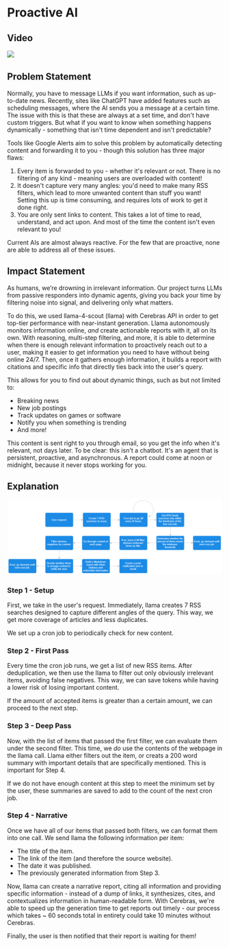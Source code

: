 # Proactive AI

## Video

<a href="https://www.youtube.com/watch?v=0aE1eG18v_4">
  <img src="https://img.youtube.com/vi/0aE1eG18v_4/maxresdefault.jpg" width="720">
</a>

## Problem Statement

Normally, you have to message LLMs if you want information, such as up-to-date news. Recently, sites like ChatGPT have added features such as scheduling messages, where the AI sends you a message at a certain time. The issue with this is that these are always at a set time, and don't have custom triggers. But what if you want to know when something happens dynamically - something that isn't time dependent and isn't predictable?

Tools like Google Alerts aim to solve this problem by automatically detecting content and forwarding it to you - though this solution has three major flaws:

1. Every item is forwarded to you - whether it's relevant or not. There is no filtering of any kind - meaning users are overloaded with content!
2. It doesn't capture very many angles: you'd need to make many RSS filters, which lead to more unwanted content than stuff you want! Setting this up is time consuming, and requires lots of work to get it done right.
3. You are only sent links to content. This takes a lot of time to read, understand, and act upon. And most of the time the content isn't even relevant to you!

Current AIs are almost always reactive. For the few that are proactive, none are able to address all of these issues.

## Impact Statement

As humans, we’re drowning in irrelevant information. Our project turns LLMs from passive responders into dynamic agents, giving you back your time by filtering noise into signal, and delivering only what matters.

To do this, we used llama-4-scout (llama) with Cerebras API in order to get top-tier performance with near-instant generation. Llama autonomously monitors information online, *and* create actionable reports with it, all on its own. With reasoning, multi-step filtering, and more, it is able to determine when there is enough relevant information to proactively reach out to a user, making it easier to get information you need to have without being online 24/7. Then, once it gathers enough information, it builds a report with citations and specific info that directly ties back into the user's query.

This allows for you to find out about dynamic things, such as but not limited to:
- Breaking news
- New job postings
- Track updates on games or software
- Notify you when something is trending
- And more!

This content is sent right to you through email, so you get the info when it's relevant, not days later. To be clear: this isn't a chatbot. It's an agent that is persistent, proactive, and asynchronous. A report could come at noon or midnight, because it never stops working for you.

## Explanation

![](flowchart.webp)

### Step 1 - Setup

First, we take in the user's request. Immediately, llama creates 7 RSS searches designed to capture different angles of the query. This way, we get more coverage of articles and less duplicates.

We set up a cron job to periodically check for new content.

### Step 2 - First Pass

Every time the cron job runs, we get a list of new RSS items. After deduplication, we then use the llama to filter out only obviously irrelevant items, avoiding false negatives. This way, we can save tokens while having a lower risk of losing important content.

If the amount of accepted items is greater than a certain amount, we can proceed to the next step.

### Step 3 - Deep Pass

Now, with the list of items that passed the first filter, we can evaluate them under the second filter. This time, we *do* use the contents of the webpage in the llama call. Llama either filters out the item, or creats a 200 word summary with important details that are specifically mentioned. This is important for Step 4.

If we do not have enough content at this step to meet the minimum set by the user, these summaries are saved to add to the count of the next cron job.

### Step 4 - Narrative

Once we have all of our items that passed both filters, we can format them into one call. We send llama the following information per item:
- The title of the item.
- The link of the item (and therefore the source website).
- The date it was published.
- The previously generated information from Step 3.

Now, llama can create a narrative report, citing all information and providing specific information - instead of a dump of links, it synthesizes, cites, and contextualizes information in human-readable form. With Cerebras, we're able to speed up the generation time to get reports out timely - our process which takes ~ 60 seconds total in entirety could take 10 minutes without Cerebras.

Finally, the user is then notified that their report is waiting for them!